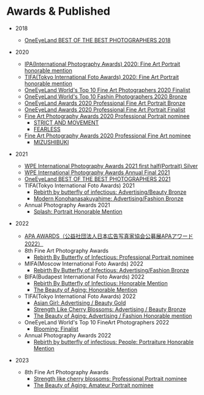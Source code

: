 # Awards & Published

- 2018
  - [OneEyeLand BEST OF THE BEST PHOTOGRAPHERS 2018](https://oneeyeland.com/book/best-of-the-best-photographers-2018#group-137)
- 2020
  - [IPA(International Photography Awards) 2020: Fine Art Portrait honorable mention](https://www.photoawards.com/winner/zoom.php?eid=8-199148-20)
  - [TIFA(Tokyo International Foto Awards) 2020: Fine Art Portrait honorable mention](https://www.tokyofotoawards.jp/winners/hm/2020/5073/)
  - [OneEyeLand World's Top 10 Fine Art Photographers 2020 Finalist](https://oneeyeland.com/top-10/photo-contest/fine-art/award_images.php?award_id=4179)
  - [OneEyeLand World's Top 10 Fashin Photographers 2020 Bronze](https://oneeyeland.com/top-10/photo-contest/fashion/award_images.php?award_id=4553)
  - [OneEyeLand Awards 2020 Professional Fine Art Portrait Bronze](https://oneeyeland.com/awards/award_images.php?award_id=5220&year=2020)
  - [OneEyeLand Awards 2020 Professional Fine Art Portrait Finalist](https://oneeyeland.com/awards/award_images.php?award_id=5546&year=2020)
  - [Fine Art Photography Awards 2020 Professional Portrait nominee](https://fineartphotoawards.com/winners-gallery/fapa-2020-2021/professional/portrait)
    - [STRICT AND MOVEMENT](https://fineartphotoawards.com/winners-gallery/fapa-2020-2021/professional/portrait/hm/14476)
    - [FEARLESS](https://fineartphotoawards.com/winners-gallery/fapa-2020-2021/professional/portrait/hm/14522)
  - [Fine Art Photography Awards 2020 Professional Fine Art nominee](https://fineartphotoawards.com/winners-gallery/fapa-2020-2021/professional/fine-art)
    - [MIZUSHIBUKI](https://fineartphotoawards.com/winners-gallery/fapa-2020-2021/professional/fine-art/hm/13931)
- 2021
  - [WPE International Photography Awards 2021 first half(Portrait) Silver ](https://www.wpeawards.com/rubrique/galleries.php?id_contest=8&id_archive_category=135&page=1)
  - [WPE International Photography Awards Annual Final 2021](https://www.wpeawards.com/rubrique/galleries.php?id_contest=10&id_archive_category=193)
  - [OneEyeLand BEST OF THE BEST PHOTOGRAPHERS 2021](https://oneeyeland.com/book/best-of-the-best-photographers-2021)
  - TIFA(Tokyo International Foto Awards) 2021
    - [Rebirth by butterfly of infectious: Advertising/Beauty Bronze](https://www.tokyofotoawards.jp/winners/social/2021/Rebirth-By-Butterfly-of-Infectious)
    - [Modern Konohanasakuyahime: Advertising/Fashion Bronze](https://www.tokyofotoawards.jp/winners/social/2021/Modern-Konohanasakuyahime)
  - Annual Photography Awards 2021
    - [Splash: Portrait Honorable Mention](https://annualphotoawards.com/winners/apa-2021/award/portrait/honorable-mention/1643)
    
- 2022
  - [APA AWARDS（公益社団法人日本広告写真家協会公募展APAアワード2022）](http://www.apa-japan.com/award/)
  - 8th Fine Art Photography Awards
    - [Rebirth By Butterfly of Infectious: Professional Portrait nominee](https://fineartphotoawards.com/winners-gallery/fapa-2021-2022/professional/portrait/hm/17073)
  - MIFA(Moscow International Foto Awards) 2022
    - [Rebirth By Butterfly of Infectious: Advertising/Fashion Bronze](https://www.moscowfotoawards.com/winners/hm/2022/10-31866-22/)
  - BIFA(Budapest International Foto Awards) 2022
    - [Rebirth By Butterfly of Infectious: Honorable Mention](https://budapestfotoawards.com/winners/social/2022/93-25135-22/)
    - [The Beauty of Aging: Honorable Mention](https://budapestfotoawards.com/winners/social/2022/93-25136-22/)
  - TIFA(Tokyo International Foto Awards) 2022
    - [Asian Girl: Advertising / Beauty Gold](https://www.tokyofotoawards.jp/winners/social/2022/23-36123-22)
    - [Strength Like Cherry Blossoms: Advertising / Beauty Bronze](https://www.tokyofotoawards.jp/winners/social/2022/23-36122-22/)
    - [The Beauty of Aging: Advertising / Fashion Honorable mention](https://www.tokyofotoawards.jp/winners/hm/2022/7642/)
  - OneEyeLand World's Top 10 FineArt Photographers 2022
    - [Blooming: Finalist](https://oneeyeland.com/top-10/photo-contest/fine-art/award_images.php?award_id=9537)
  - Annual Photography Awards 2022
    - [Rebirth by butterfly of infectious: People: Portraiture Honorable Mention](https://annualphotoawards.com/winners/annual-photography-awards-2022/award/portraiture/honorable-mention/2417)
- 2023
  - 8th Fine Art Photography Awards
    - [Strength like cherry blossoms: Professional Portrait nominee](https://fineartphotoawards.com/winners-gallery/fapa-2022-2023/professional/fine-art/hm/18596)
    - [The Beauty of Aging: Amateur Portrait nominee](https://fineartphotoawards.com/winners-gallery/fapa-2022-2023/amateur/fine-art/hm/19451)
